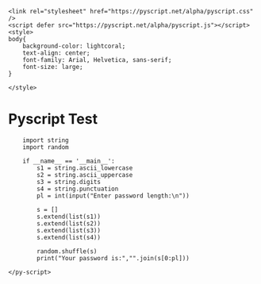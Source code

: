<!DOCTYPE html>
<html lang="en">
<head>
    <meta charset="UTF-8">
    <meta http-equiv="X-UA-Compatible" content="IE=edge">
    <meta name="viewport" content="width=device-width, initial-scale=1.0">
    <title>Python password generator</title>
    
    <link rel="stylesheet" href="https://pyscript.net/alpha/pyscript.css" />
    <script defer src="https://pyscript.net/alpha/pyscript.js"></script> 
    <style>
    body{
        background-color: lightcoral;
        text-align: center;
        font-family: Arial, Helvetica, sans-serif;
        font-size: large;
    }
    
    </style>

</head>
<body>
    <h1><b>Pyscript Test</b></h1>
    <py-script>

        import string
        import random

        if __name__ == '__main__':
            s1 = string.ascii_lowercase
            s2 = string.ascii_uppercase
            s3 = string.digits
            s4 = string.punctuation
            pl = int(input("Enter password length:\n"))

            s = []
            s.extend(list(s1))
            s.extend(list(s2))
            s.extend(list(s3))
            s.extend(list(s4))

            random.shuffle(s)
            print("Your password is:","".join(s[0:pl]))

    </py-script>
</body>
</html>
